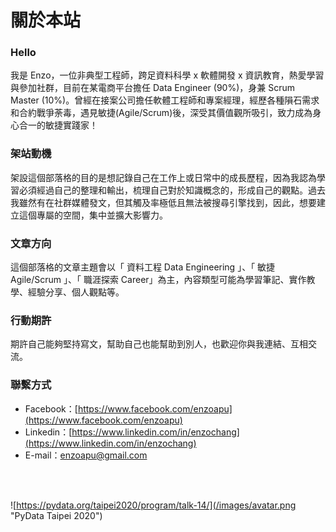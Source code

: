 # 關於本站


### Hello

我是 Enzo，一位非典型工程師，跨足資料科學 x 軟體開發 x 資訊教育，熱愛學習與參加社群，目前在某電商平台擔任 Data Engineer (90%)，身兼 Scrum Master (10%)。曾經在接案公司擔任軟體工程師和專案經理，經歷各種隕石需求和合約戰爭荼毒，遇見敏捷(Agile/Scrum)後，深受其價值觀所吸引，致力成為身心合一的敏捷實踐家！

### 架站動機

架設這個部落格的目的是想記錄自己在工作上或日常中的成長歷程，因為我認為學習必須經過自己的整理和輸出，梳理自己對於知識概念的，形成自己的觀點。過去我雖然有在社群媒體發文，但其觸及率極低且無法被搜尋引擎找到，因此，想要建立這個專屬的空間，集中並擴大影響力。

### 文章方向

這個部落格的文章主題會以「 資料工程 Data Engineering 」、「 敏捷 Agile/Scrum 」、「 職涯探索 Career」為主，內容類型可能為學習筆記、實作教學、經驗分享、個人觀點等。

### 行動期許

期許自己能夠堅持寫文，幫助自己也能幫助到別人，也歡迎你與我連結、互相交流。

### 聯繫方式

* Facebook：[https://www.facebook.com/enzoapu](https://www.facebook.com/enzoapu)
* Linkedin：[https://www.linkedin.com/in/enzochang](https://www.linkedin.com/in/enzochang)
* E-mail：[enzoapu@gmail.com](enzoapu@gmail.com)

<br><br>

![https://pydata.org/taipei2020/program/talk-14/](/images/avatar.png "PyData Taipei 2020")
